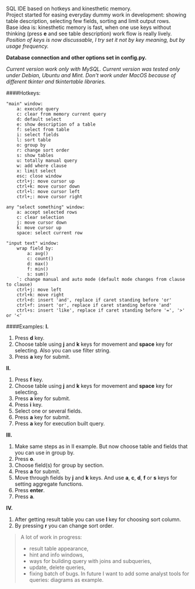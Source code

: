 SQL IDE based on hotkeys and kinesthetic memory.  
Project started for easing everyday dummy work in development: showing table description, selecting few fields, sorting and limit output rows.  
Base idea is: kinesthetic memory is fast, when one use keys without thinking (press **e** and see table description) work flow is really lively.
*Position of keys is now discussable, I try set it not by key meaning, but by usage frequency.*

**Database connection and other options set in config.py.**

*Current version work only with MySQL. Current version was tested only under Debian, Ubuntu and Mint. Don't work under MacOS because of different tkinter and tkintertable libraries.*

####Hotkeys:
```
"main" window:
    a: execute query
    c: clear from memory current query
    d: default select
    e: show description of a table
    f: select from table
    i: select fields
    l: sort table
    o: group by
    r: change sort order
    s: show tables
    u: totally manual query
    w: add where clause
    x: limit select
    esc: close window
    ctrl+j: move cursor up
    ctrl+k: move cursor down
    ctrl+l: move cursor left
    ctrl+;: move cursor right

any "select something" window:
    a: accept selected rows
    c: clear selection
    j: move cursor down
    k: move cursor up
    space: select current row

"input text" window:
    wrap field by:
        a: avg()
        c: count()
        d: max()
        f: min()
        s: sum()
    `: change manual and auto mode (default mode changes from clause to clause)
    ctrl+j: move left
    ctrl+k: move right
    ctrl+d: insert 'and', replace if caret standing before 'or'
    ctrl+f: insert 'or', replace if caret standing before 'and'
    ctrl+s: insert 'like', replace if caret standing before '=', '>' or '<'
```

####Examples: 
**I.**
1. Press **d** key.  
2. Choose table using **j** and **k** keys for movement and **space** key for selecting. Also you can use filter string.  
3. Press **a** key for submit.

**II.**
1. Press **f** key.  
2. Choose table using **j** and **k** keys for movement and **space** key for selecting.
3. Press **a** key for submit.  
4. Press **i** key.  
5. Select one or several fields.  
6. Press **a** key for submit.  
7. Press **a** key for execution built query.  

**III.**
1. Make same steps as in II example. But now choose table and fields that you can use in group by.  
2. Press **o**.  
3. Choose field(s) for group by section.  
4. Press **a** for submit.  
5. Move through fields by **j** and **k** keys. And use **a**, **c**, **d**, **f** or **s** keys for setting aggregate functions.  
6. Press **enter**.  
7. Press **a**.  

**IV.**
1. After getting result table you can use **l** key for choosing sort column.  
2. By pressing **r** you can change sort order.  

> A lot of work in progress:
> - result table appearance,
> - hint and info windows,
> - ways for building query with joins and subqueries,
> - update, delete queries,
> - fixing batch of bugs.
> In future I want to add some analyst tools for queries: diagrams as example.